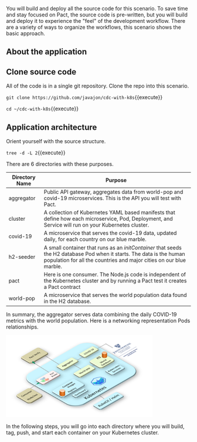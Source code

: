 You will build and deploy all the source code for this scenario. To save time and stay focused on Pact, the source code is pre-written, but you will build and deploy it to experience the "feel" of the development workflow. There are a variety of ways to organize the workflows, this scenario shows the basic approach.

## About the application

## Clone source code

All of the code is in a single git repository. Clone the repo into this scenario.

`git clone https://github.com/javajon/cdc-with-k8s`{{execute}}

`cd ~/cdc-with-k8s`{{execute}}

## Application architecture

Orient yourself with the source structure.

`tree -d -L 2`{{execute}}

There are 6 directories with these purposes.

| Directory Name  | Purpose                                                |
|-----------------|--------------------------------------------------------|
| aggregator      | Public API gateway, aggregates data from world-pop and covid-19 microservices. This is the API you will test with Pact. |
| cluster         | A collection of Kubernetes YAML based manifests that define how each microservice, Pod, Deployment, and Service will run on your Kubernetes cluster. |
| covid-19        | A microservice that serves the covid-19 data, updated daily, for each country on our blue marble. |
| h2-seeder       | A small container that runs as an _initContainer_ that seeds the H2 database Pod when it starts. The data is the human population for all the countries and major cities on our blue marble. |
| pact            | Here is one consumer. The Node.js code is independent of the Kubernetes cluster and by running a Pact test it creates a Pact contract |
| world-pop       | A microservice that serves the world population data found in the H2 database. |

In summary, the aggregator serves data combining the daily COVID-19 metrics with the world population. Here is a networking representation Pods relationships.

<img src="./assets/app-arch.png" width="400">

In the following steps, you will go into each directory where you will build, tag, push, and start each container on your Kubernetes cluster.
